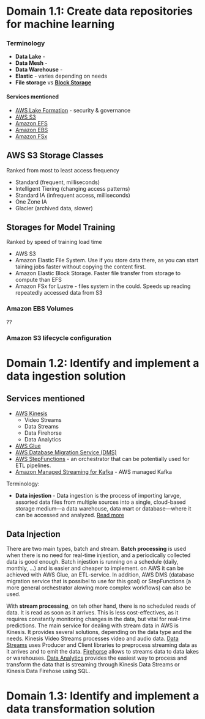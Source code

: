 # Domain 1.1: Create data repositories for machine learning


### Terminology
* **Data Lake** - 
* **Data Mesh** - 
* **Data Warehouse** - 
* **Elastic** - varies depending on needs
* **File storage** vs **[Block Storage](https://aws.amazon.com/what-is/block-storage/)**

#### Services mentioned

* [AWS Lake Formation](https://aws.amazon.com/lake-formation/) - security & governance
* [AWS S3](https://aws.amazon.com/s3/)
* [Amazon EFS](https://aws.amazon.com/efs/)
* [Amazon EBS](https://aws.amazon.com/ebs/)
* [Amazon FSx](https://aws.amazon.com/fsx/)


## AWS S3 Storage Classes
Ranked from most to least access frequency
* Standard (frequent, milliseconds)
* Intelligent Tiering (changing access patterns)
* Standard IA (infrequent access, milliseconds)
* One Zone IA
* Glacier (archived data, slower)

## Storages for Model Training
Ranked by speed of training load time
* AWS S3
* Amazon Elastic File System. Use if you store data there, as you can start taining jobs faster without copying the content first.
* Amazon Elastic Block Storage. Faster file transfer from storage to compute than EFS
* Amazon FSx for Lustre - files system in the could. Speeds up reading repeatedly accessed data from S3

### Amazon EBS Volumes
??

### Amazon S3 lifecycle configuration


# Domain 1.2: Identify and implement a data ingestion solution

## Services mentioned
* [AWS Kinesis](https://aws.amazon.com/kinesis/)
  * Video Streams
  * Data Streams
  * Data Firehorse
  * Data Analytics
* [AWS Glue](https://aws.amazon.com/glue/)
* [AWS Database Migration Service (DMS)](https://aws.amazon.com/dms/)
* [AWS StepFunctions](https://aws.amazon.com/stepfunctions/) - an orchestrator that can be potentially used for ETL pipelines.
* [Amazon Managed Streaming for Kafka](https://aws.amazon.com/msk/) - AWS managed Kafka

Terminology:
* **Data injestion** - Data ingestion is the process of importing larvge, assorted data files from multiple sources into a single, cloud-based storage medium—a data warehouse, data mart or database—where it can be accessed and analyzed. [Read more](https://www.teradata.com/insights/cloud-data-analytics/data-ingestion-in-analytics)

## Data Injection
There are two main types, batch and stream. **Batch processing** is used when there is no need for real-time injestion, and a periodically collected data is good enough. Batch injestion is running on a schedule (daily, monthly, ...) and is easier and cheaper to implement. on AWS it can be achieved with AWS Glue, an ETL-service. In addition, AWS DMS (database migration service that is possibel to use for this goal) or StepFunctions (a more general orchestrator alowing more complex workflows) can also be used.

With **stream processing**, on teh other hand, there is no scheduled reads of data. It is read as soon as it arrives. This is less cost-effectives, as it requires constantly monitoring changes in the data, but vital for real-time predictions. The main service for dealing with stream data in AWS is Kinesis. It provides several solutions, depending on the data type and the needs. Kinesis Video Streams processes video and audio data. [Data Streams](https://aws.amazon.com/kinesis/data-streams/) uses Producer and Client libraries to preprocess streaming data as it arrives and to emit the data. [Firehorse](https://aws.amazon.com/firehose/) allows to streams data to data lakes or warehouses. [Data Analytics](https://docs.aws.amazon.com/kinesisanalytics/latest/dev/what-is.html) provides the easiest way to process and transform the data that is streaming through Kinesis Data Streams or Kinesis Data Firehose using SQL.

# Domain 1.3: Identify and implement a data transformation solution
